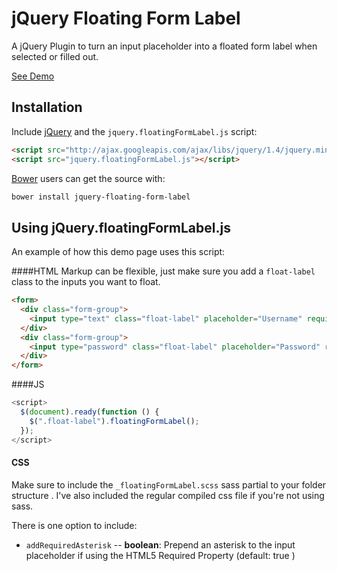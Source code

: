 # jQuery Floating Form Label
A jQuery Plugin to turn an input placeholder into a floated form label when selected or filled out.

[See Demo](http://drewrawitz.github.io/demo/jquery-floating-form-label/)

## Installation

Include [jQuery](http://ajax.googleapis.com/ajax/libs/jquery/1.4/jquery.min.js) and the `jquery.floatingFormLabel.js` script:
```html
<script src="http://ajax.googleapis.com/ajax/libs/jquery/1.4/jquery.min.js"></script>
<script src="jquery.floatingFormLabel.js"></script>
```

[Bower](https://github.com/bower/bower) users can get the source with:

```sh
bower install jquery-floating-form-label
```

## Using jQuery.floatingFormLabel.js
An example of how this demo page uses this script:

####HTML
Markup can be flexible, just make sure you add a `float-label` class to the inputs you want to float.
```html
<form>
  <div class="form-group">
    <input type="text" class="float-label" placeholder="Username" required>
  </div>
  <div class="form-group">
    <input type="password" class="float-label" placeholder="Password" required>
  </div>
</form>
```

####JS
```js
<script>
  $(document).ready(function () {
    $(".float-label").floatingFormLabel();
  });
</script>
```

#### CSS
Make sure to include the `_floatingFormLabel.scss` sass partial to your folder structure . I've also included the regular compiled css file if you're not using sass.

There is one option to include:

* `addRequiredAsterisk` -- **boolean**: Prepend an asterisk to the input placeholder if using the HTML5 Required Property (default: true )

